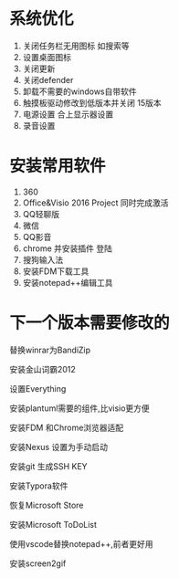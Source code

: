 # 系统优化

1. 关闭任务栏无用图标 如搜索等
2. 设置桌面图标
3. 关闭更新
4. 关闭defender
5. 卸载不需要的windows自带软件
6. 触摸板驱动修改到低版本并关闭  15版本
7. 电源设置 合上显示器设置
8. 录音设置

# 安装常用软件

1. 360
2. Office&Visio 2016 Project  同时完成激活
3. QQ轻聊版
4. 微信
5. QQ影音
6. chrome 并安装插件 登陆
7. 搜狗输入法
8. 安装FDM下载工具
9. 安装notepad++编辑工具

# 下一个版本需要修改的

替换winrar为BandiZip

安装金山词霸2012

设置Everything

安装plantuml需要的组件,比visio更方便

安装FDM 和Chrome浏览器适配

安装Nexus 设置为手动启动

安装git	 生成SSH KEY

安装Typora软件

恢复Microsoft Store

安装Microsoft ToDoList

使用vscode替换notepad++,前者更好用

安装screen2gif
